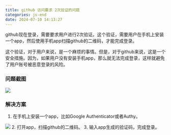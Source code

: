 ```yaml
---
title: github 访问要求 2次验证的问题
categories: js-end
date: 2024-07-10 14:13:27
---
```


github现在登录，需要要求用户进行2次验证。这个验证，需要用户在手机上安装一个app，然后使用手机app扫描github的二维码，才能完成登录。

这个验证，对于用户来说，是一个麻烦的事情。但是，对于github来说，这是一个安全措施。因为，如果用户没有安装手机app，那么就无法完成登录，这样就避免了用户账号被恶意登录的风险。

<!-- more -->

### 问题截图
<img src="/images/img-folder/2024/git1.webp">

### 解决方案
1. 在手机上安装一个app，比如Google Authenticator或者Authy。
<img src="/images/img-folder/2024/git2.webp">
2. 打开app，扫描github的二维码。
3. 输入app生成的验证码，完成登录。